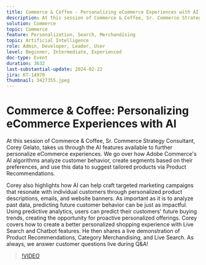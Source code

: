 ```yaml
---
title: Commerce & Coffee - Personalizing eCommerce Experiences with AI
description: At this session of Commerce & Coffee, Sr. Commerce Strategy Consultant, Corey Gelato, takes us through the AI features available to further personalize eCommerce experiences. We go over how Adobe Commerce's AI algorithms analyze customer behavior, create segments based on their preferences, and use this data to suggest tailored products via Product Recommendations. Corey also highlights how AI can help craft targeted marketing campaigns that resonate with individual customers through personalized product descriptions, emails, and website banners. As important as it is to analyze past data, predicting future customer behavior can be just as impactful. Using predictive analytics, users can predict their customers' future buying trends, creating the opportunity for proactive personalized offerings. Corey covers how to create a better personalized shopping experience with Live Search and Chatbot features. He then shares a live demonstration of Product Recommendations, Category Merchandising, and Live Search. As always, we answer customer questions live during Q&A!
solution: Commerce
topic: Commerce
feature: Personalization, Search, Merchandising
topic: Artificial Intelligence
role: Admin, Developer, Leader, User
level: Beginner, Intermediate, Experienced
doc-type: Event
duration: 3632
last-substantial-update: 2024-02-22
jira: KT-14970
thumbnail: 3427355.jpeg
---
```


# Commerce & Coffee: Personalizing eCommerce Experiences with AI

At this session of Commerce & Coffee, Sr. Commerce Strategy Consultant, Corey Gelato, takes us through the AI features available to further personalize eCommerce experiences. We go over how Adobe Commerce's AI algorithms analyze customer behavior, create segments based on their preferences, and use this data to suggest tailored products via Product Recommendations.
 
Corey also highlights how AI can help craft targeted marketing campaigns that resonate with individual customers through personalized product descriptions, emails, and website banners. As important as it is to analyze past data, predicting future customer behavior can be just as impactful. Using predictive analytics, users can predict their customers' future buying trends, creating the opportunity for proactive personalized offerings. Corey covers how to create a better personalized shopping experience with Live Search and Chatbot features. He then shares a live demonstration of Product Recommendations, Category Merchandising, and Live Search. As always, we answer customer questions live during Q&A!

>[!VIDEO](https://video.tv.adobe.com/v/3427355/?learn=on)
